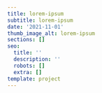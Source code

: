 ```yaml
---
title: lorem-ipsum
subtitle: lorem-ipsum
date: '2021-11-01'
thumb_image_alt: lorem-ipsum
sections: []
seo:
  title: ''
  description: ''
  robots: []
  extra: []
template: project
---
```

